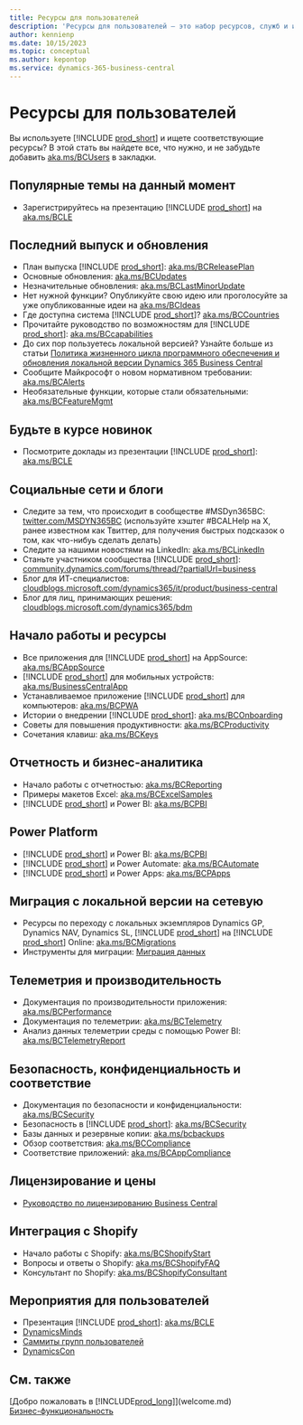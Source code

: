 ```yaml
---
title: Ресурсы для пользователей
description: 'Ресурсы для пользователей — это набор ресурсов, служб и инструментов для использования Microsoft Dynamics 365 Business Central.'
author: kennienp
ms.date: 10/15/2023
ms.topic: conceptual
ms.author: kepontop
ms.service: dynamics-365-business-central
---
```


# Ресурсы для пользователей

Вы используете [!INCLUDE [prod_short](includes/prod_short.md)] и ищете соответствующие ресурсы? В этой стать вы найдете все, что нужно, и не забудьте добавить [aka.ms/BCUsers](https://aka.ms/BCUsers) в закладки.

## Популярные темы на данный момент

- Зарегистрируйтесь на презентацию [!INCLUDE [prod_short](includes/prod_short.md)] на [aka.ms/BCLE](https://aka.ms/BCLE)

## Последний выпуск и обновления  

- План выпуска [!INCLUDE [prod_short](includes/prod_short.md)]: [aka.ms/BCReleasePlan](https://aka.ms/BCReleasePlan) 
- Основные обновления: [aka.ms/BCUpdates](https://aka.ms/BCUpdates)
- Незначительные обновления: [aka.ms/BCLastMinorUpdate](https://aka.ms/BCLastMinorUpdate) 
- Нет нужной функции? Опубликуйте свою идею или проголосуйте за уже опубликованные идеи на [aka.ms/BCIdeas](https://aka.ms/BCIdeas) 
- Где доступна система [!INCLUDE [prod_short](includes/prod_short.md)]? [aka.ms/BCCountries](https://aka.ms/BCCountries)
- Прочитайте руководство по возможностям для [!INCLUDE [prod_short](includes/prod_short.md)]: [aka.ms/BCcapabilities](https://aka.ms/BCcapabilities)
- До сих пор пользуетесь локальной версией? Узнайте больше из статьи [Политика жизненного цикла программного обеспечения и обновления локальной версии Dynamics 365 Business Central](/dynamics365/business-central/dev-itpro/terms/lifecycle-policy-on-premises)
- Сообщите Майкрософт о новом нормативном требовании: [aka.ms/BCAlerts](https://aka.ms/BCAlerts)
- Необязательные функции, которые стали обязательными: [aka.ms/BCFeatureMgmt](https://aka.ms/BCFeatureMgmt)

## Будьте в курсе новинок

- Посмотрите доклады из презентации [!INCLUDE [prod_short](includes/prod_short.md)]: [aka.ms/BCLE](https://aka.ms/BCLE) 

## Социальные сети и блоги

- Следите за тем, что происходит в сообществе #MSDyn365BC: [twitter.com/MSDYN365BC](https://twitter.com/MSDYN365BC) (используйте хэштег #BCALHelp на X, ранее известном как Твиттер, для получения быстрых подсказок о том, как что-нибуь сделать делать) 
- Следите за нашими новостями на LinkedIn: [aka.ms/BCLinkedIn](https://aka.ms/BCLinkedIn)
- Станьте участником сообщества [!INCLUDE [prod_short](includes/prod_short.md)]: [community.dynamics.com/forums/thread/?partialUrl=business](https://community.dynamics.com/forums/thread/?partialUrl=business) 
- Блог для ИТ-специалистов: [cloudblogs.microsoft.com/dynamics365/it/product/business-central](https://cloudblogs.microsoft.com/dynamics365/it/product/business-central/)
- Блог для лиц, принимающих решения: [cloudblogs.microsoft.com/dynamics365/bdm](https://cloudblogs.microsoft.com/dynamics365/bdm)

## Начало работы и ресурсы 

- Все приложения для [!INCLUDE [prod_short](includes/prod_short.md)] на AppSource: [aka.ms/BCAppSource](https://appsource.microsoft.com/marketplace/apps?page=1&product=dynamics-365-business-central)
- [!INCLUDE [prod_short](includes/prod_short.md)] для мобильных устройств: [aka.ms/BusinessCentralApp](https://aka.ms/BusinessCentralApp)
- Устанавливаемое приложение [!INCLUDE [prod_short](includes/prod_short.md)] для компьютеров: [aka.ms/BCPWA](https://aka.ms/BCPWA)
- Истории о внедрении [!INCLUDE [prod_short](includes/prod_short.md)]: [aka.ms/BCOnboarding](https://aka.ms/bconboarding)
- Советы для повышения продуктивности: [aka.ms/BCProductivity](https://aka.ms/BCProductivity) 
- Сочетания клавиш: [aka.ms/BCKeys](https://aka.ms/BCKeys)

## Отчетность и бизнес-аналитика

- Начало работы с отчетностью: [aka.ms/BCReporting](https://aka.ms/BCReporting)
- Примеры макетов Excel: [aka.ms/BCExcelSamples](https://aka.ms/BCExcelSamples)
- [!INCLUDE [prod_short](includes/prod_short.md)] и Power BI: [aka.ms/BCPBI](https://aka.ms/BCPBI)

## Power Platform

- [!INCLUDE [prod_short](includes/prod_short.md)] и Power BI: [aka.ms/BCPBI](https://aka.ms/BCPBI)
- [!INCLUDE [prod_short](includes/prod_short.md)] и Power Automate: [aka.ms/BCAutomate](https://aka.ms/BCAutomate) 
- [!INCLUDE [prod_short](includes/prod_short.md)] и Power Apps: [aka.ms/BCPApps](https://aka.ms/BCPApps)

## Миграция с локальной версии на сетевую

- Ресурсы по переходу с локальных экземпляров Dynamics GP, Dynamics NAV, Dynamics SL, [!INCLUDE [prod_short](includes/prod_short.md)] на [!INCLUDE [prod_short](includes/prod_short.md)] Online: [aka.ms/BCMigrations](https://aka.ms/BCMigrations)  
- Инструменты для миграции: [Миграция данных](/dynamics365/business-central/dev-itpro/administration/migrate-data) 

## Телеметрия и производительность

- Документация по производительности приложения: [aka.ms/BCPerformance](https://aka.ms/BCPerformance)
- Документация по телеметрии: [aka.ms/BCTelemetry](https://aka.ms/BCTelemetry) 
- Анализ данных телеметрии среды с помощью Power BI: [aka.ms/BCTelemetryReport](https://aka.ms/BCTelemetryReport) 

## Безопасность, конфиденциальность и соответствие

- Документация по безопасности и конфиденциальности: [aka.ms/BCSecurity](https://aka.ms/BCSecurity) 
- Безопасность в [!INCLUDE [prod_short](includes/prod_short.md)]: [aka.ms/BCSecurity](https://aka.ms/BCSecurity)
- Базы данных и резервные копии: [aka.ms/bcbackups](https://aka.ms/BCBackups)
- Обзор соответствия: [aka.ms/BCCompliance](https://aka.ms/BCCompliance)
- Соответствие приложений: [aka.ms/BCAppCompliance](https://aka.ms/BCAppCompliance)

## Лицензирование и цены

- [Руководство по лицензированию Business Central](https://go.microsoft.com/fwlink/?LinkId=866544&clcid=0x409)

## Интеграция с Shopify

- Начало работы с Shopify: [aka.ms/BCShopifyStart](https://aka.ms/BCShopifyStart)
- Вопросы и ответы о Shopify: [aka.ms/BCShopifyFAQ](https://aka.ms/BCShopifyFAQ)
- Консультант по Shopify: [aka.ms/BCShopifyConsultant](https://aka.ms/BCShopifyConsultant)

## Мероприятия для пользователей

- Презентация [!INCLUDE [prod_short](includes/prod_short.md)]: [aka.ms/BCLE](https://aka.ms/BCLE)
- [DynamicsMinds](https://www.dynamicsminds.com/)
- [Саммиты групп пользователей](https://www.summitna.com/)
- [DynamicsCon](https://dynamicscon.com/)

## См. также

[Добро пожаловать в [!INCLUDE[prod_long](includes/prod_long.md)]](welcome.md)  
[Бизнес-функциональность](across-business-functionality.md)  
